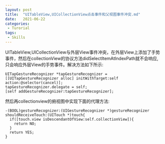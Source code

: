 ```yaml
---
layout: post
title:  "UITableView,UICollectionView点击事件和父视图事件冲突.md"
date:   2021-06-22
categories:
 - Turorial
tags:
 - Skills
---
```



UITableView,UICollectionView与外层View事件冲突，在外层View上添加了手势事件，然后在collectionView的协议方法didSelectItemAtIndexPath就不会响应, 只会响应外层View的手势事件。解决方法如下所示:



```
UITapGestureRecognizer *tapGestureRecognizer = [[UITapGestureRecognizer alloc] initWithTarget:self action:@selector(cancel)];
tapGestureRecognizer.delegate = self;
[self addGestureRecognizer:tapGestureRecognizer];
```

然后再collectionview的俯视图中实现下面的代理方法:

```
-(BOOL)gestureRecognizer:(UIGestureRecognizer *)gestureRecognizer shouldReceiveTouch:(UITouch *)touch{
  if([touch.view isDescendantOfView:self.collectionView]){
    return NO;
  }
  return YES;
}
```

